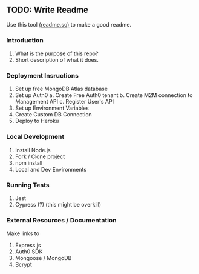 ## TODO: Write Readme
Use this tool [(readme.so)](readme.so) to make a good readme.

### Introduction
1. What is the purpose of this repo?
2. Short description of what it does.

### Deployment Insructions
1. Set up free MongoDB Atlas database
2. Set up Auth0
  a. Create Free Auth0 tenant
  b. Create M2M connection to Management API
  c. Register User's API
3. Set up Environment Variables
4. Create Custom DB Connection
5. Deploy to Heroku

### Local Development
1. Install Node.js
2. Fork / Clone project
3. npm install
4. Local and Dev Environments

### Running Tests
1. Jest
2. Cypress (?) (this might be overkill)

### External Resources / Documentation
Make links to 
1. Express.js
2. Auth0 SDK
3. Mongoose / MongoDB
4. Bcrypt


